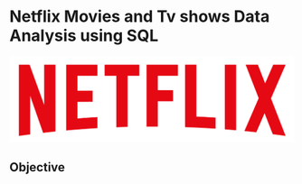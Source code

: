 # Netflix Movies and Tv shows Data Analysis using SQL

![Netflix Logo](https://github.com/HUDAIFUBAID/netflix_sql_project/blob/main/logo.png)

## Objective
